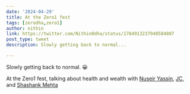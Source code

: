 ```yaml
---
date: '2024-04-29'
title: At the Zero1 fest
tags: [zerodha,zero1]
author: nithin
link: https://twitter.com/Nithin0dha/status/1784913237940584807
post_type: tweet
description: Slowly getting back to normal...

---
```


Slowly getting back to normal. 😀

At the Zero1 fest, talking about health and wealth with [Nuseir Yassin](https://twitter.com/nasdaily), [JC](https://twitter.com/FITTRwithsquats), and [Shashank Mehta](https://twitter.com/twitellectual)
